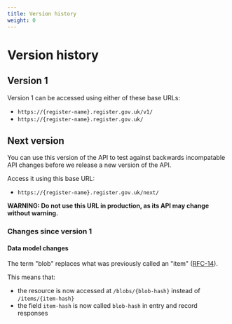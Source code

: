 ```yaml
---
title: Version history
weight: 0
---
```

# Version history

## Version 1

Version 1 can be accessed using either of these base URLs:

- `https://{register-name}.register.gov.uk/v1/`
- `https://{register-name}.register.gov.uk/`

## Next version
You can use this version of the API to test against backwards incompatable API changes before we release a new version of the API.

Access it using this base URL:

- `https://{register-name}.register.gov.uk/next/`

**WARNING: Do not use this URL in production, as its API may change without warning.**

### Changes since version 1

#### Data model changes
The term "blob" replaces what was previously called an "item" ([RFC-14](https://github.com/openregister/registers-rfcs/blob/master/content/blob-resource/index.md)).

This means that:

- the resource is now accessed at `/blobs/{blob-hash}` instead of `/items/{item-hash}`
- the field `item-hash` is now called `blob-hash` in entry and record responses